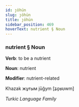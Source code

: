 ```yaml
---
id: ȷöhün
slug: ȷöhün
title: ȷöhün
sidebar_position: 469
hoverText: nutrient § Noun
---
```


### nutrient § Noun

**Verb**: to be a nutrient

**Noun**: nutrient

**Modifier**: nutrient-related

Khazak жұғым jūğym [ʑo̙ʁʊwm]

*Turkic Language Family*